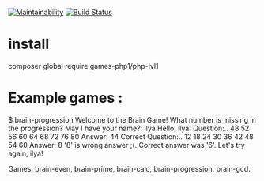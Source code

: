 [![Maintainability](https://api.codeclimate.com/v1/badges/24d658ca4d0a737c2d7b/maintainability)](https://codeclimate.com/github/zxz112/php-games/maintainability)
[![Build Status](https://travis-ci.org/zxz112/php-games.svg?branch=master)](https://travis-ci.org/zxz112/php-games)

# install 
composer global require games-php1/php-lvl1

# Example games : 
$ brain-progression 
Welcome to the Brain Game!
What number is missing in the progression?
May I have your name?: ilya
Hello, ilya!
Question:.. 48 52 56 60 64 68 72 76 80
Answer: 44
Correct
Question:.. 12 18 24 30 36 42 48 54 60
Answer: 8
'8' is wrong answer ;(. Correct answer was '6'.
Let's try again, ilya!


Games:
brain-even,
brain-prime,
brain-calc,
brain-progression,
brain-gcd.
